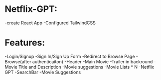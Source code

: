 # Netflix-GPT:

-create React App
-Configured TailwindCSS

# Features:
-Login/Signup 
    -Sign In/Sign Up Form
    -Redirect to Browse Page
-Browse(after authenticaiton)
    -Header
    -Main Movie
        -Trailer in backround
        -Movie Title and Description
        -Movie suggestions
            -Movie Lists * N
-Netflix GPT
    -SearchBar
    -Movie Suggestions